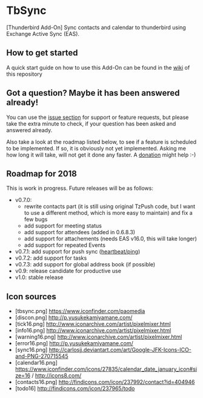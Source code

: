 # TbSync
[Thunderbird Add-On] Sync contacts and calendar to thunderbird using Exchange Active Sync (EAS). 

## How to get started

A quick start guide on how to use this Add-On can be found in the [wiki](https://github.com/jobisoft/TbSync/wiki/How-to-get-started) of this repository

## Got a question? Maybe it has been answered already!

You can use the [issue section](https://github.com/jobisoft/TbSync/issues?q=is%3Aissue) for support or feature requests, but please take the extra minute to check, if your question has been asked and answered already.

Also take a look at the roadmap listed below, to see if a feature is scheduled to be implemented. If so, it is obviously not yet implemented. Asking me how long it will take, will not get it done any faster. A [donation](https://www.paypal.me/johnbieling) might help :-)


## Roadmap for 2018

This is work in progress. Future releases will be as follows:

* v0.7.0:
  - rewrite contacts part (it is still using original TzPush code, but I want to use a different method, which is more easy to maintain) and fix a few bugs
  - add support for meeting status
  - add support for attendees (added in 0.6.8.3)
  - add support for attachements (needs EAS v16.0, this will take longer)
  - add support for repeated Events
* v0.7.1: add support for push sync ([heartbeat/ping](https://technet.microsoft.com/en-us/library/ff459598.aspx)) 
* v0.7.2: add support for tasks
* v0.7.3: add support for global address book (if possible)
* v0.9: release candidate for productive use
* v1.0: stable release

## Icon sources

* [tbsync.png] https://www.iconfinder.com/paomedia 
* [discon.png] http://p.yusukekamiyamane.com/
* [tick16.png] http://www.iconarchive.com/artist/pixelmixer.html
* [info16.png] http://www.iconarchive.com/artist/pixelmixer.html
* [warning16.png] http://www.iconarchive.com/artist/pixelmixer.html
* [error16.png] http://p.yusukekamiyamane.com/
* [sync16.png] http://carlosjj.deviantart.com/art/Google-JFK-Icons-ICO-and-PNG-270715545
* [calendar16.png] https://www.iconfinder.com/icons/27835/calendar_date_january_icon#size=16 / http://icons8.com/
* [contacts16.png] http://findicons.com/icon/237992/contact?id=404946
* [todo16] http://findicons.com/icon/237965/todo

